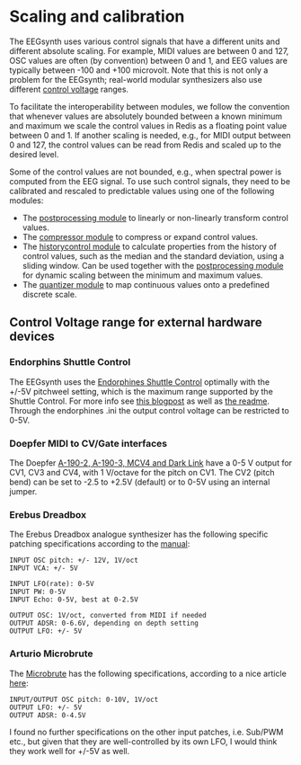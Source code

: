 # Scaling and calibration

The EEGsynth uses various control signals that have a different units and different absolute scaling. For example, MIDI values are between 0 and 127, OSC values are often (by convention) between 0 and 1, and EEG values are typically between -100 and +100 microvolt. Note that this is not only a problem for the EEGsynth; real-world modular synthesizers also use different [control voltage](https://en.wikipedia.org/wiki/CV/gate#CV) ranges.

To facilitate the interoperability between modules, we follow the convention that whenever values are absolutely bounded between a known minimum and maximum we scale the control values in Redis as a floating point value between 0 and 1. If another scaling is needed, e.g., for MIDI output between 0 and 127, the control values can be read from Redis and scaled up to the desired level.

Some of the control values are not bounded, e.g., when spectral power is computed from the EEG signal. To use such control signals, they need to be calibrated and rescaled to predictable values using one of the following modules:

- The [postprocessing module](../module/compressor) to linearly or non-linearly transform control values.
- The [compressor module](../module/compressor) to compress or expand control values.
- The [historycontrol module](../module/historycontrol) to calculate properties from the history of control values,
  such as the median and the standard deviation, using a sliding window. Can be used together with the [postprocessing module](../module/postprocessing) for dynamic scaling between the minimum and maximum values.
- The [quantizer module](../module/quantizer) to map continuous values onto a predefined discrete scale.

## Control Voltage range for external hardware devices

### Endorphins Shuttle Control

The EEGsynth uses the [Endorphines Shuttle Control](https://www.modulargrid.net/e/endorphin-es-shuttle-control) optimally with the +/-5V pitchweel setting, which is the maximum range supported by the Shuttle Control. For more info see [this blogpost](http://www.eegsynth.org/?p=480) as well as [the readme](../module/endorphines/README.md). Through the endorphines .ini the output control voltage can be restricted to 0-5V.

### Doepfer MIDI to CV/Gate interfaces

The Doepfer [A-190-2, A-190-3, MCV4 and Dark Link](doepfer.md) have a 0-5 V output for CV1, CV3 and CV4, with 1 V/octave for the pitch on CV1. The CV2 (pitch bend) can be set to -2.5 to +2.5V (default) or to 0-5V using an internal jumper.

### Erebus Dreadbox

The Erebus Dreadbox analogue synthesizer has the following specific patching specifications according to the [manual](http://www.dreadbox-fx.com/wp-content/uploads/2016/04/erebus_manual_v2.pdf):

```
INPUT OSC pitch: +/- 12V, 1V/oct
INPUT VCA: +/- 5V

INPUT LFO(rate): 0-5V
INPUT PW: 0-5V
INPUT Echo: 0-5V, best at 0-2.5V

OUTPUT OSC: 1V/oct, converted from MIDI if needed
OUTPUT ADSR: 0-6.6V, depending on depth setting
OUTPUT LFO: +/- 5V
```

### Arturio Microbrute

The [Microbrute](https://www.arturia.com/products/hardware-synths/microbrute/overview) has the following specifications, according to a nice article [here](http://www.hars.de/2016/01/microbrute-eurorack.html):

```
INPUT/OUTPUT OSC pitch: 0-10V, 1V/oct
OUTPUT LFO: +/- 5V
OUTPUT ADSR: 0-4.5V
```

I found no further specifications on the other input patches, i.e. Sub/PWM etc., but given that they are well-controlled by its own LFO, I would think they work well for +/-5V as well.
